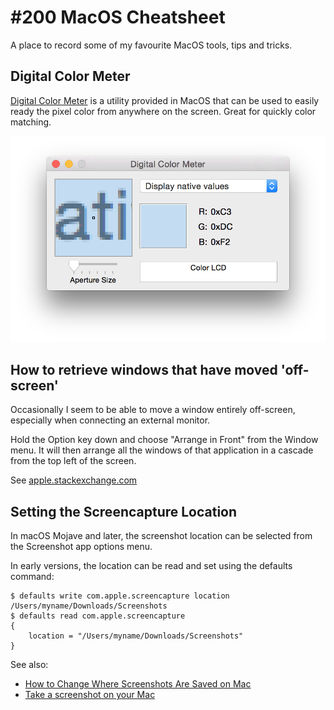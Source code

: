 # #200 MacOS Cheatsheet

A place to record some of my favourite MacOS tools, tips and tricks.

## Digital Color Meter

[Digital Color Meter](https://en.wikipedia.org/wiki/Digital_Color_Meter) is a utility provided in MacOS that can be
used to easily ready the pixel color from anywhere on the screen.
Great for quickly color matching.

![digital_color_meter](./assets/digital_color_meter.png?raw=true)

## How to retrieve windows that have moved 'off-screen'

Occasionally I seem to be able to move a window entirely off-screen, especially when connecting an external monitor.

Hold the Option key down and choose "Arrange in Front" from the Window menu.
It will then arrange all the windows of that application in a cascade from the top left of the screen.

See [apple.stackexchange.com](https://apple.stackexchange.com/questions/709/how-to-retrieve-windows-that-have-moved-off-screen)

## Setting the Screencapture Location

In macOS Mojave and later, the screenshot location can be selected from the Screenshot app options menu.

In early versions, the location can be read and set using the defaults command:

	$ defaults write com.apple.screencapture location /Users/myname/Downloads/Screenshots
	$ defaults read com.apple.screencapture
	{
		location = "/Users/myname/Downloads/Screenshots"
	}

See also: 

* [How to Change Where Screenshots Are Saved on Mac](https://www.hellotech.com/guide/for/how-to-change-where-screenshots-are-saved-on-mac)
* [Take a screenshot on your Mac](https://support.apple.com/en-gb/102646)
